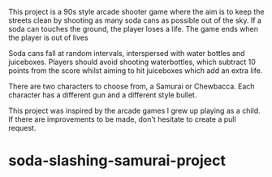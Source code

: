 
This project is a 90s style arcade shooter game where the aim is to keep the streets clean by shooting as many soda cans as possible out of the sky. If a soda can touches the ground, the player loses a life. The game ends when the player is out of lives 

Soda cans fall at random intervals, interspersed with water bottles and juiceboxes. Players should avoid shooting waterbottles, which subtract 10 points from the score whilst aiming to hit juiceboxes which add an extra life. 

There are two characters to choose from, a Samurai or Chewbacca. Each character has a different gun and a different style bullet. 

This project was inspired by the arcade games I grew up playing as a child. If there are improvements to be made, don't hesitate to create a pull request. 

# soda-slashing-samurai-project
